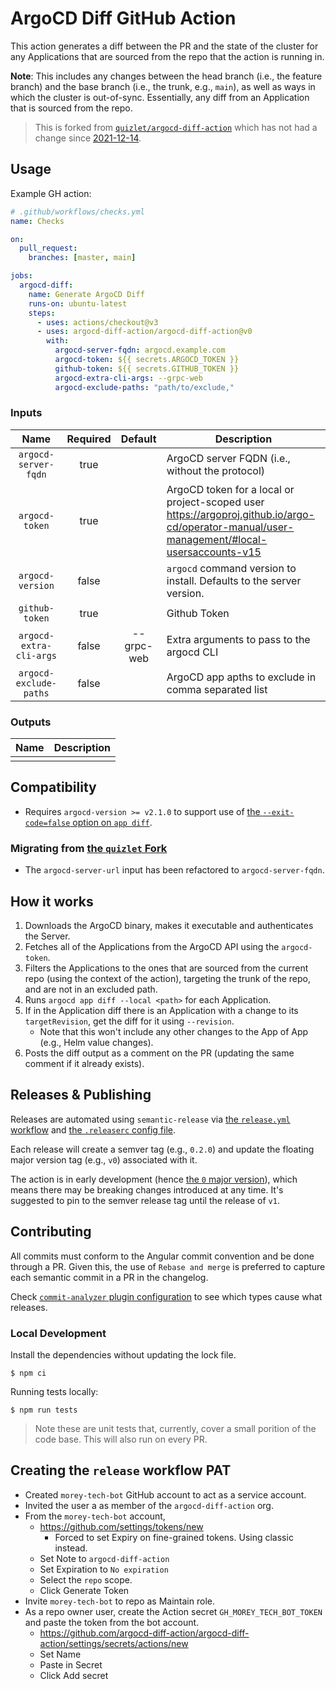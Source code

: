 # ArgoCD Diff GitHub Action

This action generates a diff between the PR and the state of the cluster for any Applications that are sourced from the repo that the action is running in.

**Note**: This includes any changes between the head branch (i.e., the feature branch) and the base branch (i.e., the trunk, e.g., `main`), as well as ways in which the cluster is out-of-sync. Essentially, any diff from an Application that is sourced from the repo.

> This is forked from [`quizlet/argocd-diff-action`](https://github.com/quizlet/argocd-diff-action) which has not had a change since [2021-12-14](https://github.com/quizlet/argocd-diff-action/commit/4267297e35307515075a87fc65310bb6fbdba6df).

## Usage

Example GH action:
```yaml
# .github/workflows/checks.yml
name: Checks

on:
  pull_request:
    branches: [master, main]

jobs:
  argocd-diff:
    name: Generate ArgoCD Diff
    runs-on: ubuntu-latest
    steps:
      - uses: actions/checkout@v3
      - uses: argocd-diff-action/argocd-diff-action@v0
        with:
          argocd-server-fqdn: argocd.example.com
          argocd-token: ${{ secrets.ARGOCD_TOKEN }}
          github-token: ${{ secrets.GITHUB_TOKEN }}
          argocd-extra-cli-args: --grpc-web
          argocd-exclude-paths: "path/to/exclude,"
```

<!-- Action inputs and outputs are auto-generated by the release workflow. -->
### Inputs
<!--(inputs-start)-->

| Name  | Required | Default | Description |
| :---: | :------: | :-----: | ----------- |
| `argocd-server-fqdn` | true |  | ArgoCD server FQDN (i.e., without the protocol) |
| `argocd-token` | true |  | ArgoCD token for a local or project-scoped user https://argoproj.github.io/argo-cd/operator-manual/user-management/#local-usersaccounts-v15 |
| `argocd-version` | false |  | `argocd` command version to install. Defaults to the server version. |
| `github-token` | true |  | Github Token |
| `argocd-extra-cli-args` | false | --grpc-web | Extra arguments to pass to the argocd CLI |
| `argocd-exclude-paths` | false |  | ArgoCD app apths to exclude in comma separated list |

<!--(inputs-end)-->

### Outputs
<!--(outputs-start)-->

| Name  | Description |
| :---: | ----------- |
|  |

<!--(outputs-end)-->

## Compatibility
- Requires `argocd-version >= v2.1.0` to support use of [the `--exit-code=false` option on `app diff`](https://github.com/argoproj/argo-cd/commit/2faa08e710b6da3fdfa88eb1491de0648d004a19).

### Migrating from [the `quizlet` Fork](https://github.com/quizlet/argocd-diff-action)
- The `argocd-server-url` input has been refactored to `argocd-server-fqdn`.

## How it works

1. Downloads the ArgoCD binary, makes it executable and authenticates the Server.
2. Fetches all of the Applications from the ArgoCD API using the `argocd-token`.
3. Filters the Applications to the ones that are sourced from the current repo (using the context of the action), targeting the trunk of the repo, and are not in an excluded path.
4. Runs `argocd app diff --local <path>` for each Application.
5. If in the Application diff there is an Application with a change to its `targetRevision`, get the diff for it using `--revision`.
    - Note that this won't include any other changes to the App of App (e.g., Helm value changes).
6. Posts the diff output as a comment on the PR (updating the same comment if it already exists).

## Releases & Publishing
Releases are automated using `semantic-release` via [the `release.yml` workflow](https://github.com/argocd-diff-action/argocd-diff-action/blob/master/.github/workflows/release.yml) and [the `.releaserc` config file](https://github.com/argocd-diff-action/argocd-diff-action/blob/master/.releaserc). 

Each release will create a semver tag (e.g., `0.2.0`) and update the floating major version tag (e.g., `v0`) associated with it.

The action is in early development (hence [the `0` major version](https://github.com/argocd-diff-action/argocd-diff-action/releases/tag/v0)), which means there may be breaking changes introduced at any time. It's suggested to pin to the semver release tag until the release of `v1`.

## Contributing
All commits must conform to the Angular commit convention and be done through a PR. Given this, the use of `Rebase and merge` is preferred to capture each semantic commit in a PR in the changelog.

Check [`commit-analyzer` plugin configuration](https://github.com/argocd-diff-action/argocd-diff-action/blob/master/.releaserc#L6) to see which types cause what releases. 

### Local Development

Install the dependencies without updating the lock file.
```
$ npm ci
```

Running tests locally:
```
$ npm run tests
```
> Note these are unit tests that, currently, cover a small porition of the code base. This will also run on every PR.


## Creating the `release` workflow PAT
- Created `morey-tech-bot` GitHub account to act as a service account.
- Invited the user a as member of the `argocd-diff-action` org.
- From the `morey-tech-bot` account,
  - https://github.com/settings/tokens/new
    - Forced to set Expiry on fine-grained tokens. Using classic instead.
  - Set Note to `argocd-diff-action`
  - Set Expiration to `No expiration`
  - Select the `repo` scope.
  - Click Generate Token
- Invite `morey-tech-bot` to repo as Maintain role.
- As a repo owner user, create the Action secret `GH_MOREY_TECH_BOT_TOKEN` and paste the token from the bot account.
  - https://github.com/argocd-diff-action/argocd-diff-action/settings/secrets/actions/new
  - Set Name
  - Paste in Secret
  - Click Add secret
